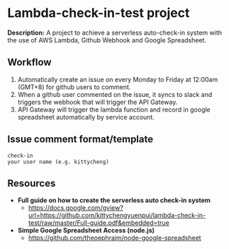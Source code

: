 # **Lambda-check-in-test project**
**Description:** A project to achieve a serverless auto-check-in system with the use of AWS Lambda, Github Webhook and Google Spreadsheet.

## **Workflow** 
  1. Automatically create an issue on every Monday to Friday at 12:00am (GMT+8) for github users to comment.
  2. When a github user commented on the issue, it syncs to slack and triggers the webhook that will trigger the API Gateway.
  3. API Gateway will trigger the lambda function and record in google spreadsheet automatically by service account.

## **Issue comment format/template**
  ```
  check-in
  your user name (e.g. kittycheng)
  ```
## **Resources** 
   * **Full guide on how to create the serverless auto check-in system**
     - https://docs.google.com/gview?url=https://github.com/kittychengyuenpui/lambda-check-in-test/raw/master/Full-guide.pdf&embedded=true
   * **Simple Google Spreadsheet Access (node.js)**
     - https://github.com/theoephraim/node-google-spreadsheet
